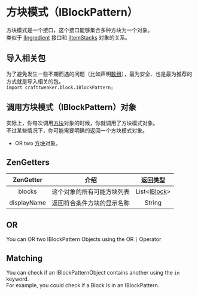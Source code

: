 # 方块模式（IBlockPattern）

方块模式是一个接口，这个接口能够集合多种方块为一个对象。  
类似于 [IIngredient](/Vanilla/Variable_Types/IIngredient) 接口和 [IItemStacks](/Vanilla/Items/IItemStack) 对象的关系。

## 导入相关包
为了避免发生一些不期而遇的问题（比如声明[数组](/AdvancedFunctions/Arrays_and_Loops)），最为安全、也是最为推荐的方式就是导入相关的包。   
`import crafttweaker.block.IBlockPattern;`


## 调用方块模式（IBlockPattern）对象

实际上，你每次调用[方块](IBlock)对象的时候，你就调用了方块模式对象。   
不过某些情况下，你可能需要明确的返回一个方块模式对象。

* OR two [方块](IBlock)对象。

## ZenGetters

|  ZenGetter  |            介绍            |        返回类型        |
| :---------: | :------------------------: | :--------------------: |
|   blocks    | 这个对象的所有可能方块列表 | List<[IBlock](IBlock)> |
| displayName | 返回符合条件方块的显示名称 |         String         |

## OR

You can OR two IBlockPattern Objects using the OR `|` Operator

## Matching
You can check if an IBlockPatternObject contains another using the `in` keyword.  
For example, you could check if a Block is in an IBlockPattern.